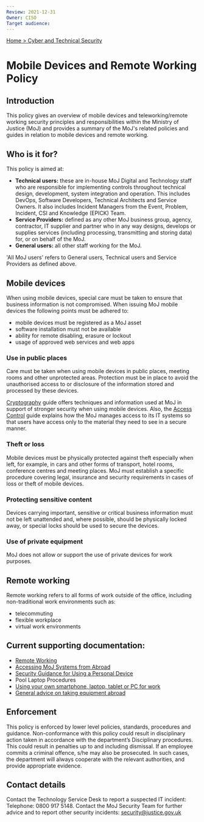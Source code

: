 ```yaml
---
Review: 2021-12-31
Owner: CISO
Target audience:
---
```


[Home > Cyber and Technical Security](../..)

# Mobile Devices and Remote Working Policy

## Introduction

This policy gives an overview of mobile devices and teleworking/remote working security principles and responsibilities within the Ministry of Justice (MoJ) and provides a summary of the MoJ's related policies and guides in relation to mobile devices and remote working.

## Who is it for?

This policy is aimed at:
- **Technical users:** these are in-house MoJ Digital and Technology staff who are responsible for implementing controls throughout technical design, development, system integration and operation. This includes DevOps, Software Developers, Technical Architects and Service Owners. It also includes Incident Managers from the Event, Problem, Incident, CSI and Knowledge (EPICK) Team.
- **Service Providers:** defined as any other MoJ business group, agency, contractor, IT supplier and partner who in any way designs, develops or supplies services (including processing, transmitting and storing data) for, or on behalf of the MoJ.
- **General users:** all other staff working for the MoJ.

'All MoJ users' refers to General users, Technical users and Service Providers as defined above.

## Mobile devices

When using mobile devices, special care must be taken to ensure that business information is not compromised. When issuing MoJ mobile devices the following points must be adhered to:

- mobile devices must be registered as a MoJ asset
- software installation must not be available
- ability for remote disabling, erasure or lockout
- usage of approved web services and web apps

### Use in public places

Care must be taken when using mobile devices in public places, meeting rooms and other unprotected areas. Protection must be in place to avoid the unauthorised access to or disclosure of the information stored and processed by these devices.

[Cryptography](https://ministryofjustice.github.io/security-guidance/cryptography/#cryptography) guide offers techniques and information used at MoJ in support of stronger security when using mobile devices. Also, the [Access Control](https://ministryofjustice.github.io/security-guidance/access-control-guide/#access-control-guide) guide explains how the MoJ manages access to its IT systems so that users have access only to the material they need to see in a secure manner.

### Theft or loss

Mobile devices must be physically protected against theft especially when left, for example, in cars and other forms of transport, hotel rooms, conference centres and meeting places. MoJ must establish a specific procedure covering legal, insurance and security requirements in cases of loss or theft of mobile devices.

### Protecting sensitive content

Devices carrying important, sensitive or critical business information must not be left unattended and, where possible, should be physically locked away, or special locks should be used to secure the devices.

### Use of private equipment

MoJ does not allow or support the use of private devices for work purposes.

## Remote working

Remote working refers to all forms of work outside of the office, including non-traditional work environments such as:

- telecommuting
- flexible workplace
- virtual work environments

## Current supporting documentation:

- [Remote Working](https://ministryofjustice.github.io/security-guidance/remote-working/#remote-working)
- [Accessing MoJ Systems from Abroad](https://ministryofjustice.github.io/security-guidance/accessing-moj-it-systems-from-abroad/#accessing-ministry-of-justice-moj-it-systems-from-abroad)
- [Security Guidance for Using a Personal Device](https://ministryofjustice.github.io/security-guidance/policies/personal-devices/#security-guidance-for-using-a-personal-device)
- Pool Laptop Procedures
- [Using your own smartphone, laptop, tablet or PC for work](https://intranet.justice.gov.uk/guidance/security/it-computer-security/ict-security-policy-framework/using-your-own-smartphone-laptop-tablet-or-pc-for-work/)
- [General advice on taking equipment abroad](https://ministryofjustice.github.io/security-guidance/general-advice-on-taking-equipment-abroad/#general-advice-on-taking-equipment-abroad)

## Enforcement

This policy is enforced by lower level policies, standards, procedures and guidance.
Non-conformance with this policy could result in disciplinary action taken in accordance with the department’s Disciplinary procedures. This could result in penalties up to and including dismissal. If an employee commits a criminal offence, s/he may also be prosecuted. In such cases, the department will always cooperate with the relevant authorities, and provide appropriate evidence.

## Contact details

Contact the Technology Service Desk to report a suspected IT incident: Telephone: 0800 917 5148.
Contact the MoJ Security Team for further advice and to report other security incidents: [security@justice.gov.uk](mailto:security@justice.gov.uk)
